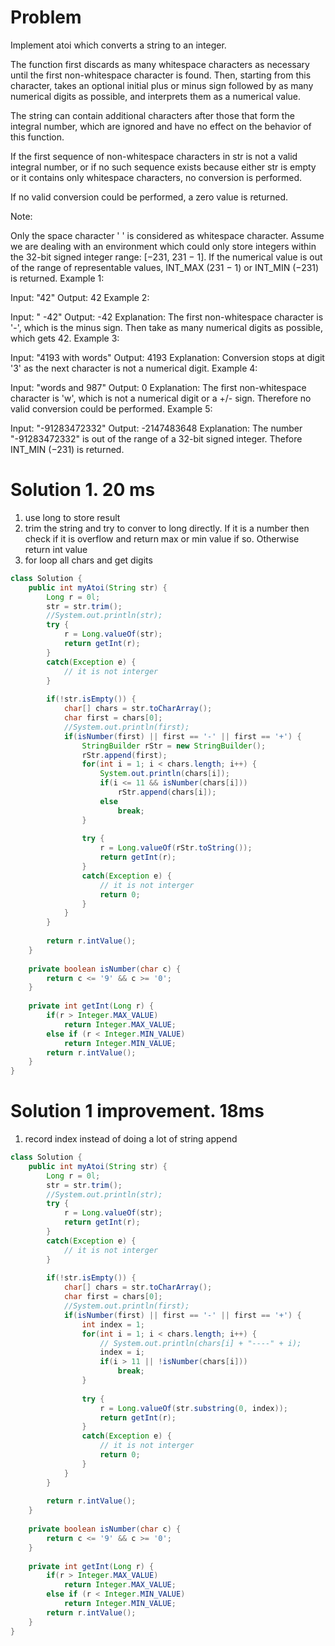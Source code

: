 # Problem

Implement atoi which converts a string to an integer.

The function first discards as many whitespace characters as necessary until the first non-whitespace character is found. Then, starting from this character, takes an optional initial plus or minus sign followed by as many numerical digits as possible, and interprets them as a numerical value.

The string can contain additional characters after those that form the integral number, which are ignored and have no effect on the behavior of this function.

If the first sequence of non-whitespace characters in str is not a valid integral number, or if no such sequence exists because either str is empty or it contains only whitespace characters, no conversion is performed.

If no valid conversion could be performed, a zero value is returned.

Note:

Only the space character ' ' is considered as whitespace character.
Assume we are dealing with an environment which could only store integers within the 32-bit signed integer range: [−231,  231 − 1]. If the numerical value is out of the range of representable values, INT_MAX (231 − 1) or INT_MIN (−231) is returned.
Example 1:

Input: "42"
Output: 42
Example 2:

Input: "   -42"
Output: -42
Explanation: The first non-whitespace character is '-', which is the minus sign.
             Then take as many numerical digits as possible, which gets 42.
Example 3:

Input: "4193 with words"
Output: 4193
Explanation: Conversion stops at digit '3' as the next character is not a numerical digit.
Example 4:

Input: "words and 987"
Output: 0
Explanation: The first non-whitespace character is 'w', which is not a numerical 
             digit or a +/- sign. Therefore no valid conversion could be performed.
Example 5:

Input: "-91283472332"
Output: -2147483648
Explanation: The number "-91283472332" is out of the range of a 32-bit signed integer.
             Thefore INT_MIN (−231) is returned.
             
             
# Solution 1. 20 ms
1. use long to store result 
2. trim the string and try to conver to long directly. If it is a number then check if it is overflow and return max or min value if so. Otherwise return int value
3. for loop all chars and get digits 

```java
class Solution {
    public int myAtoi(String str) {
        Long r = 0l;
        str = str.trim();
        //System.out.println(str);
        try {
            r = Long.valueOf(str);
            return getInt(r);
        }
        catch(Exception e) {
            // it is not interger
        }
        
        if(!str.isEmpty()) {
            char[] chars = str.toCharArray();
            char first = chars[0];
            //System.out.println(first);
            if(isNumber(first) || first == '-' || first == '+') {
                StringBuilder rStr = new StringBuilder();
                rStr.append(first);
                for(int i = 1; i < chars.length; i++) {
                    System.out.println(chars[i]);
                    if(i <= 11 && isNumber(chars[i]))
                        rStr.append(chars[i]);
                    else 
                        break;
                }
                
                try {
                    r = Long.valueOf(rStr.toString());
                    return getInt(r);
                }
                catch(Exception e) {
                    // it is not interger
                    return 0;
                }
            }
        }
       
        return r.intValue();
    }
    
    private boolean isNumber(char c) {
        return c <= '9' && c >= '0';
    }
    
    private int getInt(Long r) {
        if(r > Integer.MAX_VALUE)
            return Integer.MAX_VALUE;
        else if (r < Integer.MIN_VALUE)
            return Integer.MIN_VALUE;
        return r.intValue();
    }
}
```

# Solution 1 improvement. 18ms
1. record index instead of doing a lot of string append

```java
class Solution {
    public int myAtoi(String str) {
        Long r = 0l;
        str = str.trim();
        //System.out.println(str);
        try {
            r = Long.valueOf(str);
            return getInt(r);
        }
        catch(Exception e) {
            // it is not interger
        }
        
        if(!str.isEmpty()) {
            char[] chars = str.toCharArray();
            char first = chars[0];
            //System.out.println(first);
            if(isNumber(first) || first == '-' || first == '+') {
                int index = 1;
                for(int i = 1; i < chars.length; i++) {
                    // System.out.println(chars[i] + "----" + i);
                    index = i;
                    if(i > 11 || !isNumber(chars[i]))
                        break;
                }
                
                try {
                    r = Long.valueOf(str.substring(0, index));
                    return getInt(r);
                }
                catch(Exception e) {
                    // it is not interger
                    return 0;
                }
            }
        }
       
        return r.intValue();
    }
    
    private boolean isNumber(char c) {
        return c <= '9' && c >= '0';
    }
    
    private int getInt(Long r) {
        if(r > Integer.MAX_VALUE)
            return Integer.MAX_VALUE;
        else if (r < Integer.MIN_VALUE)
            return Integer.MIN_VALUE;
        return r.intValue();
    }
}
```

